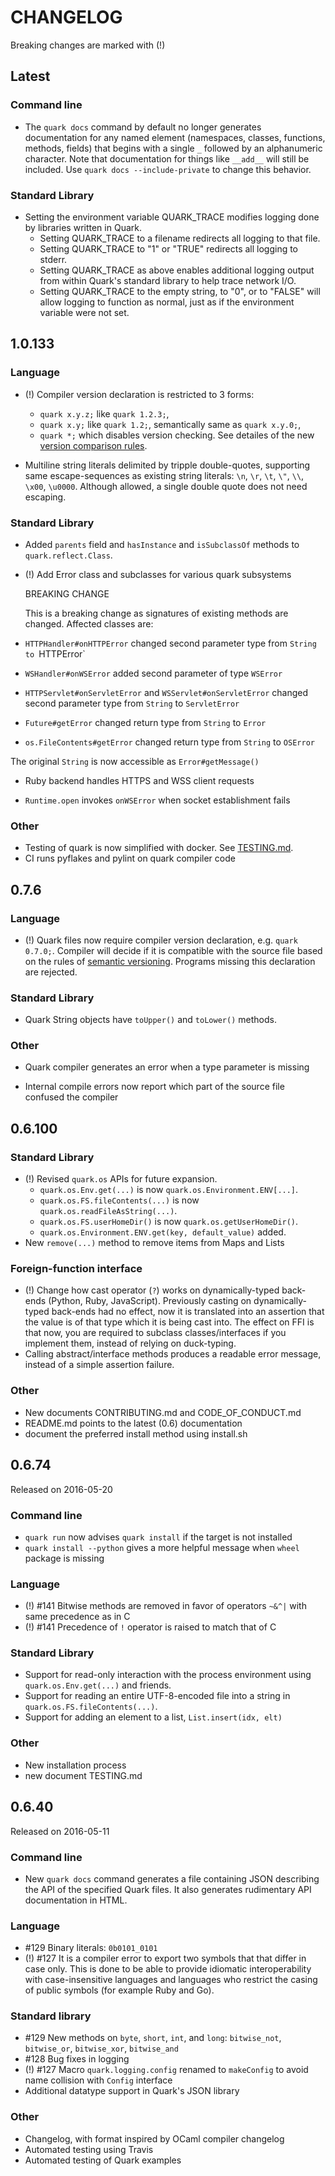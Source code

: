 CHANGELOG
=========

Breaking changes are marked with (!)

Latest
------

### Command line

* The `quark docs` command by default no longer generates documentation
  for any named element (namespaces, classes, functions, methods,
  fields) that begins with a single `_` followed by an alphanumeric
  character. Note that documentation for things like `__add__` will
  still be included. Use `quark docs --include-private` to change this
  behavior.

### Standard Library

* Setting the environment variable QUARK_TRACE modifies logging done by
  libraries written in Quark.
  * Setting QUARK_TRACE to a filename redirects all logging to that
    file.
  * Setting QUARK_TRACE to "1" or "TRUE" redirects all logging to
    stderr.
  * Setting QUARK_TRACE as above enables additional logging output from
    within Quark's standard library to help trace network I/O.
  * Setting QUARK_TRACE to the empty string, to "0", or to "FALSE" will
    allow logging to function as normal, just as if the environment
    variable were not set.

1.0.133
-------

### Language

* (!) Compiler version declaration is restricted to 3 forms:
   * `quark x.y.z;` like `quark 1.2.3;`,
   * `quark x.y;` like `quark 1.2;`, semantically same as `quark x.y.0;`,
   * `quark *;` which disables version checking.
  See detailes of the new [version comparison rules](
    https://github.com/datawire/quark/wiki/Compiler-Versioning).

* Multiline string literals delimited by tripple double-quotes,
  supporting same escape-sequences as existing string literals:
  `\n`, `\r`, `\t`, `\"`, `\\`, `\x00`, `\u0000`. Although allowed,
  a single double quote does not need escaping.

### Standard Library

* Added `parents` field and `hasInstance` and `isSubclassOf` methods to
  `quark.reflect.Class`.

* (!) Add Error class and subclasses for various quark subsystems

  BREAKING CHANGE

  This is a breaking change as signatures of existing methods are changed.
  Affected classes are:

 *  `HTTPHandler#onHTTPError` changed second parameter type from `String to `HTTPError`
 *  `WSHandler#onWSError` added second parameter of type `WSError`
 *  `HTTPServlet#onServletError` and `WSServlet#onServletError` changed second parameter type from `String` to `ServletError`
 *  `Future#getError` changed return type from `String` to `Error`
 *  `os.FileContents#getError` changed return type from `String` to `OSError`

  The original `String` is now accessible as `Error#getMessage()`

* Ruby backend handles HTTPS and WSS client requests

* `Runtime.open` invokes `onWSError` when socket establishment fails

### Other

* Testing of quark is now simplified with docker. See [TESTING.md]().
* CI runs pyflakes and pylint on quark compiler code

0.7.6
-----

### Language

* (!) Quark files now require compiler version declaration, e.g.
  `quark 0.7.0;`. Compiler will decide if it is compatible with the source
  file based on the rules of [semantic versioning](http://semver.org).
  Programs missing this declaration are rejected.

### Standard Library

* Quark String objects have `toUpper()` and `toLower()` methods.

### Other

* Quark compiler generates an error when a type parameter is missing

* Internal compile errors now report which part of the source file
  confused the compiler

0.6.100
-------

### Standard Library

* (!) Revised `quark.os` APIs for future expansion.
  * `quark.os.Env.get(...)` is now `quark.os.Environment.ENV[...]`.
  * `quark.os.FS.fileContents(...)` is now `quark.os.readFileAsString(...)`.
  * `quark.os.FS.userHomeDir()` is now `quark.os.getUserHomeDir()`.
  * `quark.os.Environment.ENV.get(key, default_value)` added.
* New `remove(...)` method to remove items from Maps and Lists

### Foreign-function interface

* (!) Change how cast operator (`?`) works on dynamically-typed back-ends
  (Python, Ruby, JavaScript). Previously casting on dynamically-typed back-ends
  had no effect, now it is translated into an assertion that the value is
  of that type which it is being cast into. The effect on FFI is that now,
  you are required to subclass classes/interfaces if you implement them,
  instead of relying on duck-typing.
* Calling abstract/interface methods produces a readable error message,
  instead of a simple assertion failure.

### Other

* New documents CONTRIBUTING.md and CODE_OF_CONDUCT.md
* README.md points to the latest (0.6) documentation
* document the preferred install method using install.sh

0.6.74
------

Released on 2016-05-20

### Command line

* `quark run` now advises `quark install` if the target is not installed
* `quark install --python` gives a more helpful message when `wheel`
  package is missing

### Language

* (!) #141 Bitwise methods are removed in favor of operators `~&^|` with same
  precedence as in C
* (!) #141 Precedence of `!` operator is raised to match that of C

### Standard Library

* Support for read-only interaction with the process environment using
  `quark.os.Env.get(...)` and friends.
* Support for reading an entire UTF-8-encoded file into a string in
  `quark.os.FS.fileContents(...)`.
* Support for adding an element to a list, `List.insert(idx, elt)`

### Other

* New installation process
* new document TESTING.md

0.6.40
------

Released on 2016-05-11

### Command line

* New `quark docs` command generates a file containing JSON describing the API
  of the specified Quark files. It also generates rudimentary API documentation
  in HTML.

### Language

* #129 Binary literals: `0b0101_0101`
* (!) #127 It is a compiler error to export two symbols that that differ in
  case only. This is done to be able to provide idiomatic interoperability with
  case-insensitive languages and languages who restrict the casing of public
  symbols (for example Ruby and Go).

### Standard library

* #129 New methods on `byte`, `short`, `int`, and `long`:
  `bitwise_not`, `bitwise_or`, `bitwise_xor`, `bitwise_and`
* #128 Bug fixes in logging
* (!) #127 Macro `quark.logging.config` renamed to `makeConfig` to avoid name
  collision with `Config` interface
* Additional datatype support in Quark's JSON library

### Other

* Changelog, with format inspired by OCaml compiler changelog
* Automated testing using Travis
* Automated testing of Quark examples
